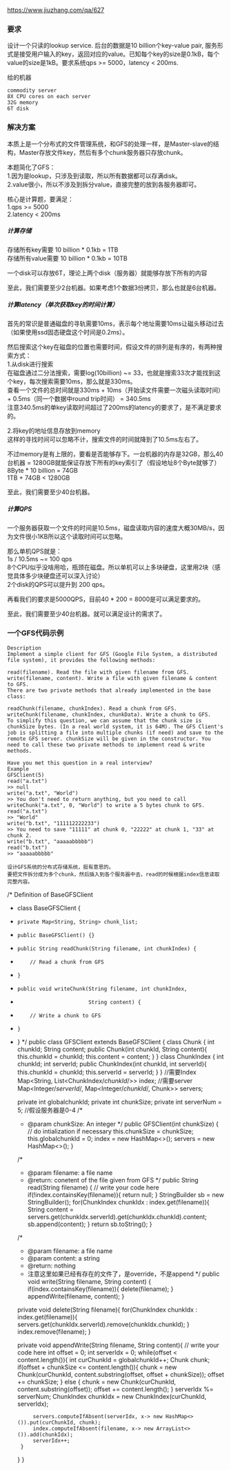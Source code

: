https://www.jiuzhang.com/qa/627

### 要求
设计一个只读的lookup service. 后台的数据是10 billion个key-value pair, 服务形式是接受用户输入的key，返回对应的value。已知每个key的size是0.1kB，每个value的size是1kB。要求系统qps >= 5000，latency < 200ms.

给的机器
```
commodity server
8X CPU cores on each server
32G memory
6T disk
```

### 解决方案
本质上是一个分布式的文件管理系统，和GFS的处理一样，是Master-slave的结构，Master存放文件key，然后有多个chunk服务器只存放chunk。

本题简化了GFS：  
1.因为是lookup，只涉及到读取，所以所有数据都可以存满disk。  
2.value很小，所以不涉及到拆分value，直接完整的放到各服务器即可。  

核心是计算题，要满足：  
1.qps >= 5000  
2.latency < 200ms  

##### 计算存储

存储所有key需要 10 billion * 0.1kb = 1TB  
存储所有value需要 10 billion * 0.1kb = 10TB  

一个disk可以存放6T，理论上两个disk（服务器）就能够存放下所有的内容  

至此，我们需要至少2台机器。如果考虑1个数据3份拷贝，那么也就是6台机器。

##### 计算latency（单次获取key的时间计算）

首先的常识是普通磁盘的寻轨需要10ms，表示每个地址需要10ms让磁头移动过去（如果使用ssd固态硬盘这个时间是0.2ms）。  

然后搜索这个key在磁盘的位置也需要时间，假设文件的排列是有序的，有两种搜索方式：  
1.从disk进行搜索  
在磁盘通过二分法搜索，需要log(10billion) ~= 33，也就是搜索33次才能找到这个key，每次搜索需要10ms，那么就是330ms。   
查看一个文件的总时间就是330ms + 10ms（开始读文件需要一次磁头读取时间） + 0.5ms（同一个数据中round trip时间） = 340.5ms  
注意340.5ms的单key读取时间超过了200ms的latency的要求了，是不满足要求的。  

2.将key的地址信息存放到memory  
这样的寻找时间可以忽略不计，搜索文件的时间就降到了10.5ms左右了。  

不过memory是有上限的，要看是否能够存下。一台机器的内存是32GB，那么40台机器 = 1280GB就能保证存放下所有的key索引了（假设地址8个Byte就够了）  
8Byte * 10 billion = 74GB   
1TB + 74GB < 1280GB   

至此，我们需要至少40台机器。

##### 计算QPS
一个服务器获取一个文件的时间是10.5ms，磁盘读取内容的速度大概30MB/s，因为文件很小1KB所以这个读取时间可以忽略。

那么单机QPS就是：  
1s / 10.5ms ~= 100 qps  
8个CPU似乎没啥用哈，瓶颈在磁盘。所以单机可以上多块硬盘，这里用2块（感觉具体多少块硬盘还可以深入讨论）  
2个disk的QPS可以提升到 200 qps。

再看我们的要求是5000QPS，目前40 * 200 = 8000是可以满足要求的。

至此，我们需要至少40台机器。就可以满足设计的需求了。

### 一个GFS代码示例

```
Description
Implement a simple client for GFS (Google File System, a distributed file system), it provides the following methods:

read(filename). Read the file with given filename from GFS.
write(filename, content). Write a file with given filename & content to GFS.
There are two private methods that already implemented in the base class:

readChunk(filename, chunkIndex). Read a chunk from GFS.
writeChunk(filename, chunkIndex, chunkData). Write a chunk to GFS.
To simplify this question, we can assume that the chunk size is chunkSize bytes. (In a real world system, it is 64M). The GFS Client's job is splitting a file into multiple chunks (if need) and save to the remote GFS server. chunkSize will be given in the constructor. You need to call these two private methods to implement read & write methods.

Have you met this question in a real interview?  
Example
GFSClient(5)
read("a.txt")
>> null
write("a.txt", "World")
>> You don't need to return anything, but you need to call writeChunk("a.txt", 0, "World") to write a 5 bytes chunk to GFS.
read("a.txt")
>> "World"
write("b.txt", "111112222233")
>> You need to save "11111" at chunk 0, "22222" at chunk 1, "33" at chunk 2.
write("b.txt", "aaaaabbbbb")
read("b.txt")
>> "aaaaabbbbb"

设计GFS系统的分布式存储系统，挺有意思的。
要把文件拆分成为多个chunk，然后插入到各个服务器中去，read的时候根据index信息读取完整内容。
```
/* Definition of BaseGFSClient
 * class BaseGFSClient {
 *     private Map<String, String> chunk_list;
 *     public BaseGFSClient() {}
 *     public String readChunk(String filename, int chunkIndex) {
 *         // Read a chunk from GFS
 *     }
 *     public void writeChunk(String filename, int chunkIndex,
 *                            String content) {
 *         // Write a chunk to GFS
 *     }
 * }
 */
public class GFSClient extends BaseGFSClient {
    class Chunk {
        int chunkId;
        String content;
        public Chunk(int chunkId, String content){
            this.chunkId = chunkId;
            this.content = content;
        }
    }
    class ChunkIndex {
        int chunkId;
        int serverId;
        public ChunkIndex(int chunkId, int serverId){
            this.chunkId = chunkId;
            this.serverId = serverId;
        }
    }
    //需要Index
    Map<String, List<ChunkIndex/*chunkId*/>> index;
    //需要server
    Map<Integer/*serverId*/, Map<Integer/*chunkId*/, Chunk>> servers;
    
    private int globalchunkId;
    private int chunkSize;
    private int serverNum = 5; //假设服务器是0-4
    /*
     * @param chunkSize: An integer
     */
    public GFSClient(int chunkSize) {
        // do intialization if necessary
        this.chunkSize = chunkSize;
        this.globalchunkId = 0;
        index = new HashMap<>();
        servers = new HashMap<>();
    }

    /*
     * @param filename: a file name
     * @return: conetent of the file given from GFS
     */
    public String read(String filename) {
        // write your code here
        if(!index.containsKey(filename)){
            return null;
        }
        StringBuilder sb = new StringBuilder();
        for(ChunkIndex chunkIdx : index.get(filename)){
            String content = servers.get(chunkIdx.serverId).get(chunkIdx.chunkId).content;
            sb.append(content);
        }
        return sb.toString();
    }

    /*
     * @param filename: a file name
     * @param content: a string
     * @return: nothing
     * 注意这里如果已经有存在的文件了，是override，不是append
     */
    public void write(String filename, String content) {
        if(index.containsKey(filename)){
            delete(filename);
        }
        appendWrite(filename, content);
    }

    private void delete(String filename){
        for(ChunkIndex chunkIdx : index.get(filename)){
            servers.get(chunkIdx.serverId).remove(chunkIdx.chunkId);
        }
        index.remove(filename);
    }

    private void appendWrite(String filename, String content){
        // write your code here
        int offset = 0;
        int serverIdx = 0;
        while(offset < content.length()){
            int curChunkId = globalchunkId++;
            Chunk chunk;
            if(offset + chunkSize <= content.length()){
                chunk = new Chunk(curChunkId, content.substring(offset, offset + chunkSize));
                offset += chunkSize;
            } else {
                chunk = new Chunk(curChunkId, content.substring(offset));
                offset += content.length();
            }
            serverIdx %= serverNum;
            ChunkIndex chunkIdx = new ChunkIndex(curChunkId, serverIdx);
            
            servers.computeIfAbsent(serverIdx, x-> new HashMap<>()).put(curChunkId, chunk);
            index.computeIfAbsent(filename, x-> new ArrayList<>()).add(chunkIdx);
            serverIdx++;
        }
    }
}
```
```
